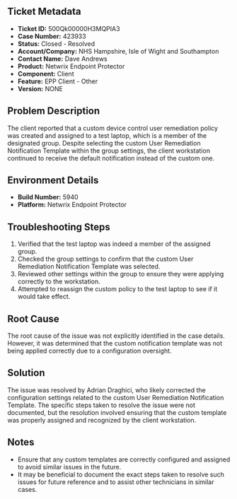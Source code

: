 ## Ticket Metadata
- **Ticket ID:** 500Qk00000H3MQPIA3
- **Case Number:** 423933
- **Status:** Closed - Resolved
- **Account/Company:** NHS Hampshire, Isle of Wight and Southampton
- **Contact Name:** Dave Andrews
- **Product:** Netwrix Endpoint Protector
- **Component:** Client
- **Feature:** EPP Client - Other
- **Version:** NONE

## Problem Description
The client reported that a custom device control user remediation policy was created and assigned to a test laptop, which is a member of the designated group. Despite selecting the custom User Remediation Notification Template within the group settings, the client workstation continued to receive the default notification instead of the custom one.

## Environment Details
- **Build Number:** 5940
- **Platform:** Netwrix Endpoint Protector

## Troubleshooting Steps
1. Verified that the test laptop was indeed a member of the assigned group.
2. Checked the group settings to confirm that the custom User Remediation Notification Template was selected.
3. Reviewed other settings within the group to ensure they were applying correctly to the workstation.
4. Attempted to reassign the custom policy to the test laptop to see if it would take effect.

## Root Cause
The root cause of the issue was not explicitly identified in the case details. However, it was determined that the custom notification template was not being applied correctly due to a configuration oversight.

## Solution
The issue was resolved by Adrian Draghici, who likely corrected the configuration settings related to the custom User Remediation Notification Template. The specific steps taken to resolve the issue were not documented, but the resolution involved ensuring that the custom template was properly assigned and recognized by the client workstation.

## Notes
- Ensure that any custom templates are correctly configured and assigned to avoid similar issues in the future.
- It may be beneficial to document the exact steps taken to resolve such issues for future reference and to assist other technicians in similar cases.